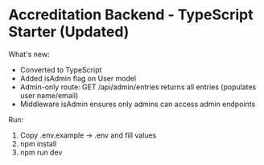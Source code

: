 # Accreditation Backend - TypeScript Starter (Updated)

What's new:
- Converted to TypeScript
- Added isAdmin flag on User model
- Admin-only route: GET /api/admin/entries returns all entries (populates user name/email)
- Middleware isAdmin ensures only admins can access admin endpoints

Run:
1. Copy .env.example -> .env and fill values
2. npm install
3. npm run dev
